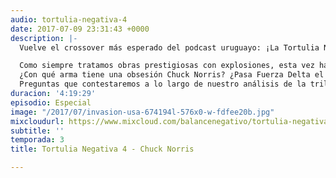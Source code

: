```yaml
---
audio: tortulia-negativa-4
date: 2017-07-09 23:31:43 +0000
description: |-
  Vuelve el crossover más esperado del podcast uruguayo: ¡La Tortulia Negativa! Una vez más, unimos fuerzas con nuestro podcast hermano, La Tortulia, para traer las opiniones que nadie pidió sobre el mundo del cine.

  Como siempre tratamos obras prestigiosas con explosiones, esta vez hablamos de la obra de un pro hombre del siglo 20. Chuck Norris. Vimos una cantidad de películas de Chuck Norris que se sintieron como 200 y las comentamos con lujo de detalles, haciendo una tarea de revalorización de esta estrella de la acción.
  ¿Con qué arma tiene una obsesión Chuck Norris? ¿Pasa Fuerza Delta el test de Bechdel? ¿Chuck Norris está preocupado en realidad por temas sociales? ¿La cerveza funciona como la espinaca de Popeye? ¿Es posible tener un duelo del lejano oeste con bazookas? ¿Es Stallone el inventor de el concepto de la película ‘Expendables’? ¿Es David Carradine chino? ¿Cuántas patadas pega Chuck Norris en promedio por película? ¿Puede Chuck Norris vencer a Satanás?
  Preguntas que contestaremos a lo largo de nuestro análisis de la trilogía de Missing in Action, Hellbound, Invasión USA, The Delta Force y Lone Wolf McQuade.
duracion: '4:19:29'
episodio: Especial
image: "/2017/07/invasion-usa-674194l-576x0-w-fdfee20b.jpg"
mixcloudurl: https://www.mixcloud.com/balancenegativo/tortulia-negativa-4-chuck-norris/
subtitle: ''
temporada: 3
title: Tortulia Negativa 4 - Chuck Norris

---
```


